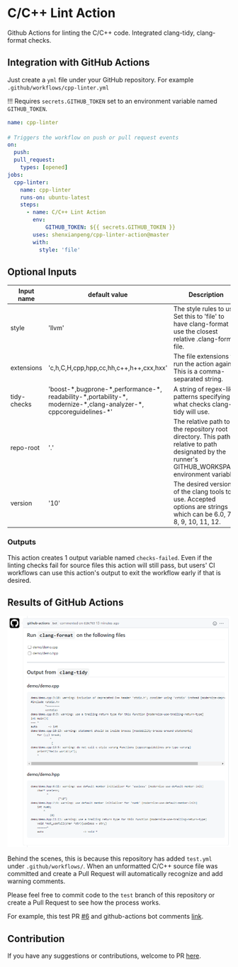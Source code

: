 # C/C++ Lint Action

Github Actions for linting the C/C++ code. Integrated clang-tidy, clang-format checks.

## Integration with GitHub Actions

Just create a `yml` file under your GitHub repository. For example `.github/workflows/cpp-linter.yml`

!!! Requires `secrets.GITHUB_TOKEN` set to an environment variable named `GITHUB_TOKEN`.

```yml
name: cpp-linter

# Triggers the workflow on push or pull request events
on:
  push:
  pull_request:
    types: [opened]
jobs:
  cpp-linter:
    name: cpp-linter
    runs-on: ubuntu-latest
    steps:
      - name: C/C++ Lint Action
        env:
            GITHUB_TOKEN: ${{ secrets.GITHUB_TOKEN }}
        uses: shenxianpeng/cpp-linter-action@master
        with:
          style: 'file'
```
## Optional Inputs

| Input name | default value | Description |
|------------|---------------|-------------|
| style | 'llvm' | The style rules to use. Set this to 'file' to have clang-format use the closest relative .clang-format file. |
| extensions | 'c,h,C,H,cpp,hpp,cc,hh,c++,h++,cxx,hxx' | The file extensions to run the action against. This is a comma-separated string. |
| tidy-checks | 'boost-\*,bugprone-\*,performance-\*,<br>readability-\*,portability-\*,<br>modernize-\*,clang-analyzer-\*,<br>cppcoreguidelines-\*' | A string of regex-like patterns specifying what checks clang-tidy will use.|
| repo-root | '.' | The relative path to the repository root directory. This path is relative to path designated by the runner's GITHUB_WORKSPACE environment variable. |
| version | '10' | The desired version of the clang tools to use. Accepted options are strings which can be 6.0, 7, 8, 9, 10, 11, 12. |

### Outputs

This action creates 1 output variable named `checks-failed`. Even if the linting checks fail for source files this action will still pass, but users' CI workflows can use this action's output to exit the workflow early if that is desired.

## Results of GitHub Actions

![github-actions bot](./demo/result.png)

Behind the scenes, this is because this repository has added `test.yml` under `.github/workflows/`. When an unformatted C/C++ source file was committed and create a Pull Request will automatically recognize and add warning comments.

Please feel free to commit code to the `test` branch of this repository or create a Pull Request to see how the process works.

For example, this test PR [#6](https://github.com/shenxianpeng/cpp-linter-action/pull/5) and github-actions bot comments [link](https://github.com/shenxianpeng/cpp-linter-action/pull/5#commitcomment-55252014).

## Contribution

If you have any suggestions or contributions, welcome to PR [here](https://github.com/shenxianpeng/cpp-linter-action).
